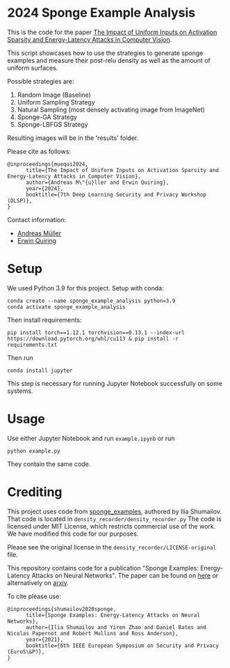 # 2024 Sponge Example Analysis
This is the code for the paper [The Impact of Uniform Inputs on Activation Sparsity and Energy-Latency Attacks in Computer Vision](https://github.com/and-mill/2024-sponge-example-analysis).

This script showcases how to use the strategies to generate sponge examples and measure their post-relu density as well as the amount of uniform surfaces.

Possible strategies are:
1. Random Image (Baseline)
2. Uniform Sampling Strategy
3. Natural Sampling (most densely activating image from ImageNet)
4. Sponge-GA Strategy
5. Sponge-LBFGS Strategy

Resulting images will be in the 'results' folder.

Please cite as follows:

```
@inproceedings{muequi2024,
      title={The Impact of Uniform Inputs on Activation Sparsity and Energy-Latency Attacks in Computer Vision}, 
      author={Andreas M\"{u}ller and Erwin Quiring},
      year={2024},
      booktitle={7th Deep Learning Security and Privacy Workshop (DLSP)},
}
```

Contact information:
- [Andreas Müller](https://scholar.google.com/citations?user=DtFxQ_IAAAAJ)
- [Erwin Quiring](https://scholar.google.com/citations?hl=de&user=yR0cDFoAAAAJ) 

# Setup
We used Python 3.9 for this project. Setup with conda:

```
conda create --name sponge_example_analysis python=3.9
conda activate sponge_example_analysis
```

Then install requirements:
```
pip install torch==1.12.1 torchvision==0.13.1 --index-url https://download.pytorch.org/whl/cu113 & pip install -r requirements.txt 
``` 

Then run
```
conda install jupyter 
```
This step is necessary for running Jupyter Notebook successfully on some systems.

# Usage
Use either Jupyter Notebook and run `example.ipynb` or run
```
python example.py
```
They contain the same code.

# Crediting
This project uses code from [sponge_examples](https://github.com/iliaishacked/sponge_examples), authored by Ilia Shumailov. That code is located in `density_recorder/density_recorder.py` The code is licensed under MIT License, which restricts commercial use of the work. We have modified this code for our purposes.

Please see the original license in the `density_recorder/LICENSE-original` file.

This repository contains code for a publication "Sponge Examples: Energy-Latency Attacks on Neural Networks".
The paper can be found on [here](https://www.cl.cam.ac.uk/~is410/Papers/sponges_draft.pdf) or alternatively on [arxiv](https://arxiv.org/abs/2006.03463).

To cite please use:
```
@inproceedings{shumailov2020sponge,
      title={Sponge Examples: Energy-Latency Attacks on Neural Networks}, 
      author={Ilia Shumailov and Yiren Zhao and Daniel Bates and Nicolas Papernot and Robert Mullins and Ross Anderson},
      year={2021},
      booktitle={6th IEEE European Symposium on Security and Privacy (EuroS\&P)},
}
```
